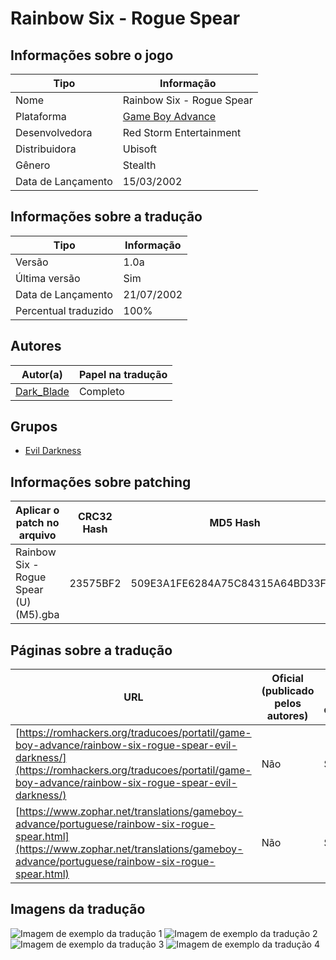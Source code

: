# Rainbow Six - Rogue Spear

## Informações sobre o jogo

| Tipo | Informação |
| ----------- | ----------- |
| Nome | Rainbow Six \- Rogue Spear |
| Plataforma | [Game Boy Advance](../) |
| Desenvolvedora | Red Storm Entertainment |
| Distribuidora | Ubisoft |
| Gênero | Stealth |
| Data de Lançamento | 15/03/2002 |

## Informações sobre a tradução

| Tipo | Informação |
| ----------- | ----------- |
| Versão | 1\.0a |
| Última versão | Sim |
| Data de Lançamento | 21/07/2002 |
| Percentual traduzido | 100% |

## Autores

| Autor(a) | Papel na tradução |
| ----------- | ----------- |
| [Dark\_Blade](../../../autores/dark_blade/) | Completo |

## Grupos

* [Evil Darkness](../../../grupos/evil-darkness/)

## Informações sobre patching

| Aplicar o patch no arquivo | CRC32 Hash | MD5 Hash |
| ----------- | ----------- | ----------- |
| Rainbow Six \- Rogue Spear \(U\) \(M5\)\.gba | 23575BF2 | 509E3A1FE6284A75C84315A64BD33F43 |

## Páginas sobre a tradução

| URL | Oficial (publicado pelos autores) | Possuí link de download |
| ----------- | ----------- | ----------- |
| [https://romhackers.org/traducoes/portatil/game-boy-advance/rainbow-six-rogue-spear-evil-darkness/](https://romhackers.org/traducoes/portatil/game-boy-advance/rainbow-six-rogue-spear-evil-darkness/) | Não | Sim |
| [https://www.zophar.net/translations/gameboy-advance/portuguese/rainbow-six-rogue-spear.html](https://www.zophar.net/translations/gameboy-advance/portuguese/rainbow-six-rogue-spear.html) | Não | Sim |

## Imagens da tradução

![Imagem de exemplo da tradução 1](1.png)
![Imagem de exemplo da tradução 2](2.png)
![Imagem de exemplo da tradução 3](3.png)
![Imagem de exemplo da tradução 4](4.png)